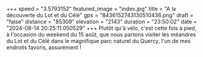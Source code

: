 +++
speed = "3.5793152"
featured_image = "index.jpg"
title = "A la découverte du Lot et du Célé"
gps = "8436152743130510436.png"
draft = "false"
distance = "85309"
elevation = "2143"
duration = "23:50:02"
date = "2024-08-14 20:25:11.050529"
+++
Plutôt qu'à vélo, c'est cette fois à pied, à l'occasion du weekend du 15 août, que nous partons visiter les méandres du Lot et du Célé dans le magnifique parc naturel du Quercy, l'un de mes endroits favoris, assurément !

